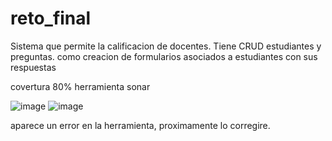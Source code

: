 # reto_final
 Sistema que permite la calificacion de docentes. Tiene CRUD estudiantes y preguntas. como creacion de formularios asociados a estudiantes con sus respuestas


covertura 80%  herramienta sonar


![image](https://user-images.githubusercontent.com/72110479/229005273-5d365221-37ae-4633-96a3-328bee1eb6f8.png)
![image](https://user-images.githubusercontent.com/72110479/229005287-dda0d656-632d-4eac-a4f4-4e78bcf306b0.png)


aparece un error en la herramienta, proximamente lo corregire.
